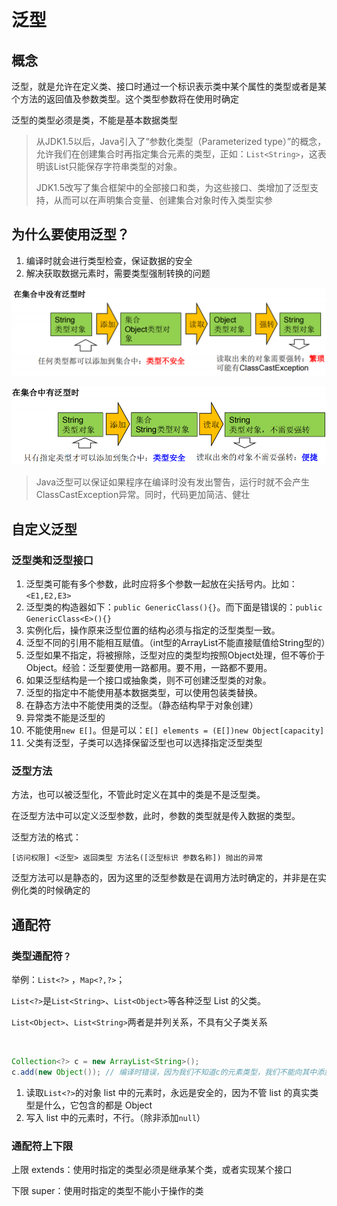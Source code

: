 # 泛型

## 概念

泛型，就是允许在定义类、接口时通过一个标识表示类中某个属性的类型或者是某个方法的返回值及参数类型。这个类型参数将在使用时确定

泛型的类型必须是类，不能是基本数据类型

> 从JDK1.5以后，Java引入了“参数化类型（Parameterized type）”的概念，允许我们在创建集合时再指定集合元素的类型，正如：`List<String>`，这表明该List只能保存字符串类型的对象。
>
> JDK1.5改写了集合框架中的全部接口和类，为这些接口、类增加了泛型支持，从而可以在声明集合变量、创建集合对象时传入类型实参

## 为什么要使用泛型？

1. 编译时就会进行类型检查，保证数据的安全
2. 解决获取数据元素时，需要类型强制转换的问题



![image-20220825215655152](../images/image-20220825215655152.png)



![image-20220825215726581](../images/image-20220825215726581.png)



> Java泛型可以保证如果程序在编译时没有发出警告，运行时就不会产生ClassCastException异常。同时，代码更加简洁、健壮

## 自定义泛型

### 泛型类和泛型接口

1. 泛型类可能有多个参数，此时应将多个参数一起放在尖括号内。比如：`<E1,E2,E3>`
2. 泛型类的构造器如下：`public GenericClass(){}`。而下面是错误的：`public GenericClass<E>(){}`
3. 实例化后，操作原来泛型位置的结构必须与指定的泛型类型一致。
4. 泛型不同的引用不能相互赋值。（int型的ArrayList不能直接赋值给String型的）
5. 泛型如果不指定，将被擦除，泛型对应的类型均按照Object处理，但不等价于Object。经验：泛型要使用一路都用。要不用，一路都不要用。
6. 如果泛型结构是一个接口或抽象类，则不可创建泛型类的对象。
7. 泛型的指定中不能使用基本数据类型，可以使用包装类替换。
8. 在静态方法中不能使用类的泛型。（静态结构早于对象创建）
9. 异常类不能是泛型的
10. 不能使用`new E[]`。但是可以：`E[] elements = (E[])new Object[capacity]`
11. 父类有泛型，子类可以选择保留泛型也可以选择指定泛型类型



### 泛型方法

方法，也可以被泛型化，不管此时定义在其中的类是不是泛型类。

在泛型方法中可以定义泛型参数，此时，参数的类型就是传入数据的类型。

泛型方法的格式：

```
[访问权限] <泛型> 返回类型 方法名([泛型标识 参数名称]) 抛出的异常
```



泛型方法可以是静态的，因为这里的泛型参数是在调用方法时确定的，并非是在实例化类的时候确定的

## 通配符

### 类型通配符`？`

举例：`List<?>` ，`Map<?,?>`；

`List<?>`是`List<String>`、`List<Object>`等各种泛型 List 的父类。

`List<Object>`、`List<String>`两者是并列关系，不具有父子类关系

<br/>

```java
Collection<?> c = new ArrayList<String>();
c.add(new Object()); // 编译时错误，因为我们不知道c的元素类型，我们不能向其中添加对象
```

1. 读取`List<?>`的对象 list 中的元素时，永远是安全的，因为不管 list 的真实类型是什么，它包含的都是 Object
2. 写入 list 中的元素时，不行。（除非添加`null`）



### 通配符上下限

上限 extends：使用时指定的类型必须是继承某个类，或者实现某个接口

下限 super：使用时指定的类型不能小于操作的类






